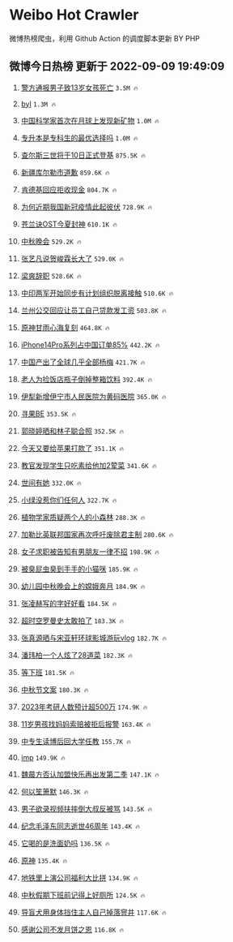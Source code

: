 # Weibo Hot Crawler 



微博热榜爬虫，利用 Github Action 的调度脚本更新 BY PHP 


## 微博今日热榜 更新于 2022-09-09 19:49:09 
1. [警方通报男子致13岁女孩死亡](https://s.weibo.com/weibo?q=%23%E8%AD%A6%E6%96%B9%E9%80%9A%E6%8A%A5%E7%94%B7%E5%AD%90%E8%87%B413%E5%B2%81%E5%A5%B3%E5%AD%A9%E6%AD%BB%E4%BA%A1%23&t=31&band_rank=1&Refer=top) `3.5M 🔥` 

1. [byl](https://s.weibo.com/weibo?q=byl&t=31&band_rank=2&Refer=top) `1.3M 🔥` 

1. [中国科学家首次在月球上发现新矿物](https://s.weibo.com/weibo?q=%23%E4%B8%AD%E5%9B%BD%E7%A7%91%E5%AD%A6%E5%AE%B6%E9%A6%96%E6%AC%A1%E5%9C%A8%E6%9C%88%E7%90%83%E4%B8%8A%E5%8F%91%E7%8E%B0%E6%96%B0%E7%9F%BF%E7%89%A9%23&t=31&band_rank=3&Refer=top) `1.0M 🔥` 

1. [专升本是专科生的最优选择吗](https://s.weibo.com/weibo?q=%23%E4%B8%93%E5%8D%87%E6%9C%AC%E6%98%AF%E4%B8%93%E7%A7%91%E7%94%9F%E7%9A%84%E6%9C%80%E4%BC%98%E9%80%89%E6%8B%A9%E5%90%97%23&t=31&band_rank=4&Refer=top) `1.0M 🔥` 

1. [查尔斯三世将于10日正式登基](https://s.weibo.com/weibo?q=%23%E6%9F%A5%E5%B0%94%E6%96%AF%E4%B8%89%E4%B8%96%E5%B0%86%E4%BA%8E10%E6%97%A5%E6%AD%A3%E5%BC%8F%E7%99%BB%E5%9F%BA%23&t=31&band_rank=5&Refer=top) `875.5K 🔥` 

1. [新疆库尔勒市道歉](https://s.weibo.com/weibo?q=%23%E6%96%B0%E7%96%86%E5%BA%93%E5%B0%94%E5%8B%92%E5%B8%82%E9%81%93%E6%AD%89%23&t=31&band_rank=6&Refer=top) `859.6K 🔥` 

1. [肯德基回应拒收现金](https://s.weibo.com/weibo?q=%23%E8%82%AF%E5%BE%B7%E5%9F%BA%E5%9B%9E%E5%BA%94%E6%8B%92%E6%94%B6%E7%8E%B0%E9%87%91%23&t=31&band_rank=7&Refer=top) `804.7K 🔥` 

1. [为何近期我国新冠疫情此起彼伏](https://s.weibo.com/weibo?q=%23%E4%B8%BA%E4%BD%95%E8%BF%91%E6%9C%9F%E6%88%91%E5%9B%BD%E6%96%B0%E5%86%A0%E7%96%AB%E6%83%85%E6%AD%A4%E8%B5%B7%E5%BD%BC%E4%BC%8F%23&t=31&band_rank=8&Refer=top) `728.9K 🔥` 

1. [苍兰诀OST今夏封神](https://s.weibo.com/weibo?q=%23%E8%8B%8D%E5%85%B0%E8%AF%80OST%E4%BB%8A%E5%A4%8F%E5%B0%81%E7%A5%9E%23&t=31&band_rank=9&Refer=top) `610.1K 🔥` 

1. [中秋晚会](https://s.weibo.com/weibo?q=%E4%B8%AD%E7%A7%8B%E6%99%9A%E4%BC%9A&t=31&band_rank=10&Refer=top) `529.2K 🔥` 

1. [张艺凡说贺峻霖长大了](https://s.weibo.com/weibo?q=%23%E5%BC%A0%E8%89%BA%E5%87%A1%E8%AF%B4%E8%B4%BA%E5%B3%BB%E9%9C%96%E9%95%BF%E5%A4%A7%E4%BA%86%23&t=31&band_rank=11&Refer=top) `529.0K 🔥` 

1. [梁爽辞职](https://s.weibo.com/weibo?q=%23%E6%A2%81%E7%88%BD%E8%BE%9E%E8%81%8C%23&t=31&band_rank=12&Refer=top) `528.6K 🔥` 

1. [中印两军开始同步有计划组织脱离接触](https://s.weibo.com/weibo?q=%23%E4%B8%AD%E5%8D%B0%E4%B8%A4%E5%86%9B%E5%BC%80%E5%A7%8B%E5%90%8C%E6%AD%A5%E6%9C%89%E8%AE%A1%E5%88%92%E7%BB%84%E7%BB%87%E8%84%B1%E7%A6%BB%E6%8E%A5%E8%A7%A6%23&t=31&band_rank=13&Refer=top) `510.6K 🔥` 

1. [兰州公交回应让员工自己贷款发工资](https://s.weibo.com/weibo?q=%23%E5%85%B0%E5%B7%9E%E5%85%AC%E4%BA%A4%E5%9B%9E%E5%BA%94%E8%AE%A9%E5%91%98%E5%B7%A5%E8%87%AA%E5%B7%B1%E8%B4%B7%E6%AC%BE%E5%8F%91%E5%B7%A5%E8%B5%84%23&t=31&band_rank=14&Refer=top) `503.8K 🔥` 

1. [原神甘雨心海复刻](https://s.weibo.com/weibo?q=%23%E5%8E%9F%E7%A5%9E%E7%94%98%E9%9B%A8%E5%BF%83%E6%B5%B7%E5%A4%8D%E5%88%BB%23&t=31&band_rank=15&Refer=top) `464.8K 🔥` 

1. [iPhone14Pro系列占中国订单85%](https://s.weibo.com/weibo?q=%23iPhone14Pro%E7%B3%BB%E5%88%97%E5%8D%A0%E4%B8%AD%E5%9B%BD%E8%AE%A2%E5%8D%9585%25%23&t=31&band_rank=16&Refer=top) `442.2K 🔥` 

1. [中国产出了全球几乎全部杨梅](https://s.weibo.com/weibo?q=%23%E4%B8%AD%E5%9B%BD%E4%BA%A7%E5%87%BA%E4%BA%86%E5%85%A8%E7%90%83%E5%87%A0%E4%B9%8E%E5%85%A8%E9%83%A8%E6%9D%A8%E6%A2%85%23&t=31&band_rank=17&Refer=top) `421.7K 🔥` 

1. [老人为捡饭店瓶子倒掉整箱饮料](https://s.weibo.com/weibo?q=%23%E8%80%81%E4%BA%BA%E4%B8%BA%E6%8D%A1%E9%A5%AD%E5%BA%97%E7%93%B6%E5%AD%90%E5%80%92%E6%8E%89%E6%95%B4%E7%AE%B1%E9%A5%AE%E6%96%99%23&t=31&band_rank=18&Refer=top) `392.4K 🔥` 

1. [伊犁新增伊宁市人民医院为黄码医院](https://s.weibo.com/weibo?q=%23%E4%BC%8A%E7%8A%81%E6%96%B0%E5%A2%9E%E4%BC%8A%E5%AE%81%E5%B8%82%E4%BA%BA%E6%B0%91%E5%8C%BB%E9%99%A2%E4%B8%BA%E9%BB%84%E7%A0%81%E5%8C%BB%E9%99%A2%23&t=31&band_rank=19&Refer=top) `365.0K 🔥` 

1. [寻果BE](https://s.weibo.com/weibo?q=%23%E5%AF%BB%E6%9E%9CBE%23&t=31&band_rank=20&Refer=top) `353.5K 🔥` 

1. [郭晓婷晒和林子聪合照](https://s.weibo.com/weibo?q=%23%E9%83%AD%E6%99%93%E5%A9%B7%E6%99%92%E5%92%8C%E6%9E%97%E5%AD%90%E8%81%AA%E5%90%88%E7%85%A7%23&t=31&band_rank=21&Refer=top) `352.5K 🔥` 

1. [今天又要给苹果打款了](https://s.weibo.com/weibo?q=%23%E4%BB%8A%E5%A4%A9%E5%8F%88%E8%A6%81%E7%BB%99%E8%8B%B9%E6%9E%9C%E6%89%93%E6%AC%BE%E4%BA%86%23&t=31&band_rank=22&Refer=top) `351.1K 🔥` 

1. [教官发现学生只吃素给他加2荤菜](https://s.weibo.com/weibo?q=%23%E6%95%99%E5%AE%98%E5%8F%91%E7%8E%B0%E5%AD%A6%E7%94%9F%E5%8F%AA%E5%90%83%E7%B4%A0%E7%BB%99%E4%BB%96%E5%8A%A02%E8%8D%A4%E8%8F%9C%23&t=31&band_rank=23&Refer=top) `341.6K 🔥` 

1. [世间有她](https://s.weibo.com/weibo?q=%E4%B8%96%E9%97%B4%E6%9C%89%E5%A5%B9&t=31&band_rank=24&Refer=top) `332.0K 🔥` 

1. [小绿没惹你们任何人](https://s.weibo.com/weibo?q=%23%E5%B0%8F%E7%BB%BF%E6%B2%A1%E6%83%B9%E4%BD%A0%E4%BB%AC%E4%BB%BB%E4%BD%95%E4%BA%BA%23&t=31&band_rank=25&Refer=top) `322.7K 🔥` 

1. [植物学家质疑两个人的小森林](https://s.weibo.com/weibo?q=%23%E6%A4%8D%E7%89%A9%E5%AD%A6%E5%AE%B6%E8%B4%A8%E7%96%91%E4%B8%A4%E4%B8%AA%E4%BA%BA%E7%9A%84%E5%B0%8F%E6%A3%AE%E6%9E%97%23&t=31&band_rank=26&Refer=top) `288.3K 🔥` 

1. [加勒比英联邦国家再次呼吁废除君主制](https://s.weibo.com/weibo?q=%23%E5%8A%A0%E5%8B%92%E6%AF%94%E8%8B%B1%E8%81%94%E9%82%A6%E5%9B%BD%E5%AE%B6%E5%86%8D%E6%AC%A1%E5%91%BC%E5%90%81%E5%BA%9F%E9%99%A4%E5%90%9B%E4%B8%BB%E5%88%B6%23&t=31&band_rank=27&Refer=top) `280.6K 🔥` 

1. [女子求职被告知有男朋友一律不招](https://s.weibo.com/weibo?q=%23%E5%A5%B3%E5%AD%90%E6%B1%82%E8%81%8C%E8%A2%AB%E5%91%8A%E7%9F%A5%E6%9C%89%E7%94%B7%E6%9C%8B%E5%8F%8B%E4%B8%80%E5%BE%8B%E4%B8%8D%E6%8B%9B%23&t=31&band_rank=28&Refer=top) `198.9K 🔥` 

1. [被臭屁虫臭到手手的小猫咪](https://s.weibo.com/weibo?q=%23%E8%A2%AB%E8%87%AD%E5%B1%81%E8%99%AB%E8%87%AD%E5%88%B0%E6%89%8B%E6%89%8B%E7%9A%84%E5%B0%8F%E7%8C%AB%E5%92%AA%23&t=31&band_rank=29&Refer=top) `185.9K 🔥` 

1. [幼儿园中秋晚会上的嫦娥奔月](https://s.weibo.com/weibo?q=%23%E5%B9%BC%E5%84%BF%E5%9B%AD%E4%B8%AD%E7%A7%8B%E6%99%9A%E4%BC%9A%E4%B8%8A%E7%9A%84%E5%AB%A6%E5%A8%A5%E5%A5%94%E6%9C%88%23&t=31&band_rank=30&Refer=top) `184.9K 🔥` 

1. [张凌赫写的字好好看](https://s.weibo.com/weibo?q=%23%E5%BC%A0%E5%87%8C%E8%B5%AB%E5%86%99%E7%9A%84%E5%AD%97%E5%A5%BD%E5%A5%BD%E7%9C%8B%23&t=31&band_rank=31&Refer=top) `184.5K 🔥` 

1. [超时空罗曼史太敢拍了](https://s.weibo.com/weibo?q=%23%E8%B6%85%E6%97%B6%E7%A9%BA%E7%BD%97%E6%9B%BC%E5%8F%B2%E5%A4%AA%E6%95%A2%E6%8B%8D%E4%BA%86%23&t=31&band_rank=32&Refer=top) `183.3K 🔥` 

1. [张真源晒与宋亚轩环球影城游玩vlog](https://s.weibo.com/weibo?q=%23%E5%BC%A0%E7%9C%9F%E6%BA%90%E6%99%92%E4%B8%8E%E5%AE%8B%E4%BA%9A%E8%BD%A9%E7%8E%AF%E7%90%83%E5%BD%B1%E5%9F%8E%E6%B8%B8%E7%8E%A9vlog%23&t=31&band_rank=33&Refer=top) `182.7K 🔥` 

1. [潘玮柏一个人炫了28道菜](https://s.weibo.com/weibo?q=%23%E6%BD%98%E7%8E%AE%E6%9F%8F%E4%B8%80%E4%B8%AA%E4%BA%BA%E7%82%AB%E4%BA%8628%E9%81%93%E8%8F%9C%23&t=31&band_rank=34&Refer=top) `182.3K 🔥` 

1. [等下班](https://s.weibo.com/weibo?q=%23%E7%AD%89%E4%B8%8B%E7%8F%AD%23&t=31&band_rank=35&Refer=top) `181.5K 🔥` 

1. [中秋节文案](https://s.weibo.com/weibo?q=%E4%B8%AD%E7%A7%8B%E8%8A%82%E6%96%87%E6%A1%88&t=31&band_rank=36&Refer=top) `180.3K 🔥` 

1. [2023年考研人数预计超500万](https://s.weibo.com/weibo?q=%232023%E5%B9%B4%E8%80%83%E7%A0%94%E4%BA%BA%E6%95%B0%E9%A2%84%E8%AE%A1%E8%B6%85500%E4%B8%87%23&t=31&band_rank=37&Refer=top) `174.9K 🔥` 

1. [11岁男孩找妈妈索赔被拒后报警](https://s.weibo.com/weibo?q=%2311%E5%B2%81%E7%94%B7%E5%AD%A9%E6%89%BE%E5%A6%88%E5%A6%88%E7%B4%A2%E8%B5%94%E8%A2%AB%E6%8B%92%E5%90%8E%E6%8A%A5%E8%AD%A6%23&t=31&band_rank=38&Refer=top) `163.4K 🔥` 

1. [中专生读博后回大学任教](https://s.weibo.com/weibo?q=%23%E4%B8%AD%E4%B8%93%E7%94%9F%E8%AF%BB%E5%8D%9A%E5%90%8E%E5%9B%9E%E5%A4%A7%E5%AD%A6%E4%BB%BB%E6%95%99%23&t=31&band_rank=39&Refer=top) `155.7K 🔥` 

1. [imp](https://s.weibo.com/weibo?q=imp&t=31&band_rank=40&Refer=top) `149.9K 🔥` 

1. [魏晨方否认加盟快乐再出发第二季](https://s.weibo.com/weibo?q=%23%E9%AD%8F%E6%99%A8%E6%96%B9%E5%90%A6%E8%AE%A4%E5%8A%A0%E7%9B%9F%E5%BF%AB%E4%B9%90%E5%86%8D%E5%87%BA%E5%8F%91%E7%AC%AC%E4%BA%8C%E5%AD%A3%23&t=31&band_rank=41&Refer=top) `147.1K 🔥` 

1. [何以笙箫默](https://s.weibo.com/weibo?q=%23%E4%BD%95%E4%BB%A5%E7%AC%99%E7%AE%AB%E9%BB%98%23&t=31&band_rank=42&Refer=top) `146.3K 🔥` 

1. [男子欲录视频扶摔倒大叔反被骂](https://s.weibo.com/weibo?q=%23%E7%94%B7%E5%AD%90%E6%AC%B2%E5%BD%95%E8%A7%86%E9%A2%91%E6%89%B6%E6%91%94%E5%80%92%E5%A4%A7%E5%8F%94%E5%8F%8D%E8%A2%AB%E9%AA%82%23&t=31&band_rank=43&Refer=top) `143.5K 🔥` 

1. [纪念毛泽东同志逝世46周年](https://s.weibo.com/weibo?q=%23%E7%BA%AA%E5%BF%B5%E6%AF%9B%E6%B3%BD%E4%B8%9C%E5%90%8C%E5%BF%97%E9%80%9D%E4%B8%9646%E5%91%A8%E5%B9%B4%23&t=31&band_rank=44&Refer=top) `143.4K 🔥` 

1. [它喝的是洗面奶吗](https://s.weibo.com/weibo?q=%23%E5%AE%83%E5%96%9D%E7%9A%84%E6%98%AF%E6%B4%97%E9%9D%A2%E5%A5%B6%E5%90%97%23&t=31&band_rank=45&Refer=top) `136.5K 🔥` 

1. [原神](https://s.weibo.com/weibo?q=%23%E5%8E%9F%E7%A5%9E%23&t=31&band_rank=46&Refer=top) `135.4K 🔥` 

1. [地铁里上演公司福利大比拼](https://s.weibo.com/weibo?q=%23%E5%9C%B0%E9%93%81%E9%87%8C%E4%B8%8A%E6%BC%94%E5%85%AC%E5%8F%B8%E7%A6%8F%E5%88%A9%E5%A4%A7%E6%AF%94%E6%8B%BC%23&t=31&band_rank=47&Refer=top) `134.9K 🔥` 

1. [中秋假期下班前记得上好厕所](https://s.weibo.com/weibo?q=%23%E4%B8%AD%E7%A7%8B%E5%81%87%E6%9C%9F%E4%B8%8B%E7%8F%AD%E5%89%8D%E8%AE%B0%E5%BE%97%E4%B8%8A%E5%A5%BD%E5%8E%95%E6%89%80%23&t=31&band_rank=48&Refer=top) `124.5K 🔥` 

1. [导盲犬用身体挡住主人自己掉落窨井](https://s.weibo.com/weibo?q=%23%E5%AF%BC%E7%9B%B2%E7%8A%AC%E7%94%A8%E8%BA%AB%E4%BD%93%E6%8C%A1%E4%BD%8F%E4%B8%BB%E4%BA%BA%E8%87%AA%E5%B7%B1%E6%8E%89%E8%90%BD%E7%AA%A8%E4%BA%95%23&t=31&band_rank=49&Refer=top) `117.6K 🔥` 

1. [感谢公司不发月饼之恩](https://s.weibo.com/weibo?q=%23%E6%84%9F%E8%B0%A2%E5%85%AC%E5%8F%B8%E4%B8%8D%E5%8F%91%E6%9C%88%E9%A5%BC%E4%B9%8B%E6%81%A9%23&t=31&band_rank=50&Refer=top) `116.8K 🔥` 

